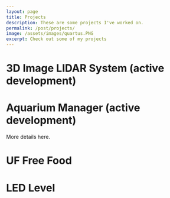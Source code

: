 ```yaml
---
layout: page
title: Projects
description: These are some projects I've worked on.
permalink: /post/projects/
image: /assets/images/quartus.PNG
excerpt: Check out some of my projects
---
```


# 3D Image LIDAR System (active development)

# Aquarium Manager (active development)
More details here.

# UF Free Food

# LED Level